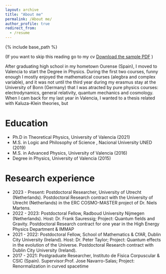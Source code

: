 ```yaml
---
layout: archive
title: "About me"
permalink: /About me/
author_profile: true
redirect_from:
  - /resume
---
```


{% include base_path %}

(If you want to skip this reading go to my cv [Download the sample PDF](files/cv.pdf)
 )

After graduating high school in my hometown Ourense (Spain), I moved to Valencia to start the Degree in Physics. During the first two courses, funny enough I mostly enjoyed the mathematical courses (alegbra and complex variable), and it was not until the third year during my erasmus stay at the University of Bonn (Germany) that I was atracted by pure physics courses: electrodynamics, general relativity, quantum mechanics and cosmology. When I cam back for my last year in Valencia, I wanted to a thesis related with Kaluza-Klein theories, but 

Education
======
* Ph.D in Theoretical Physics, University of Valencia (2021) 
* M.S. in Logic and Philosophy of Science , Nacional University UNED (2019)
* M.S. in Advanced Physics, University of Valencia (2016)
* Degree in Physics, University of Valencia (2015)

Research experience
======
* 2023 - Present: Postdoctoral Researcher, University of Utrecht (Netherlands).
Postdoctoral Research contract with the University of Utrecht (Netherlands) in the ERC COSMO-MASTER project of Dr. Niels Martens.
* 2022 - 2023: Postdoctoral Fellow, Radboud University Nijmegen (Netherlands).
Host: Dr. Frank Sauressig; Project: Quantum fields and Gravity.
Postdoctoral Research contract for one year in the High Energy Physics Department & IMMAP
* 2021 - 2022: Postdoctoral Fellow, School of Mathematics & CfAR, Dublin City University (Ireland).
Host: Dr. Peter Taylor; Project: Quantum effects in the evolution of the Universe.
Postdoctoral Research contract with Dublin City University (Ireland).
* 2017 - 2021: Postgraduate Researcher, Instituto de Física Corpuscular & CSIC (Spain).
Supervisor:Prof. Jose Navarro-Salas; Project: Renormalization in curved spacetime
  



